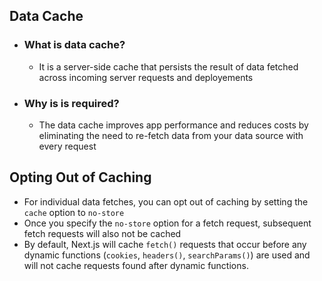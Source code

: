 ## Data Cache

- ### What is data cache?
  - It is a server-side cache that persists the result of data fetched across incoming server requests and deployements
- ### Why is is required?
  - The data cache improves app performance and reduces costs by eliminating the need to re-fetch data from your data source with every request

## Opting Out of Caching

- For individual data fetches, you can opt out of caching by setting the `cache` option to `no-store`
- Once you specify the `no-store` option for a fetch request, subsequent fetch requests will also not be cached
- By default, Next.js will cache `fetch()` requests that occur before any dynamic functions (`cookies`, `headers()`, `searchParams()`) are used and will not cache requests found after dynamic functions.
